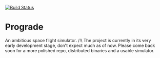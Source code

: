[![Build Status](https://travis-ci.org/Dexter9313/Prograde.svg?branch=master)](https://travis-ci.org/Dexter9313/Prograde)
# Prograde
An ambitious space flight simulator.
/!\ The project is currently in its very early development stage, don't expect much as of now. Please come back soon for a more polished repo, distributed binaries and a usable simulator.
